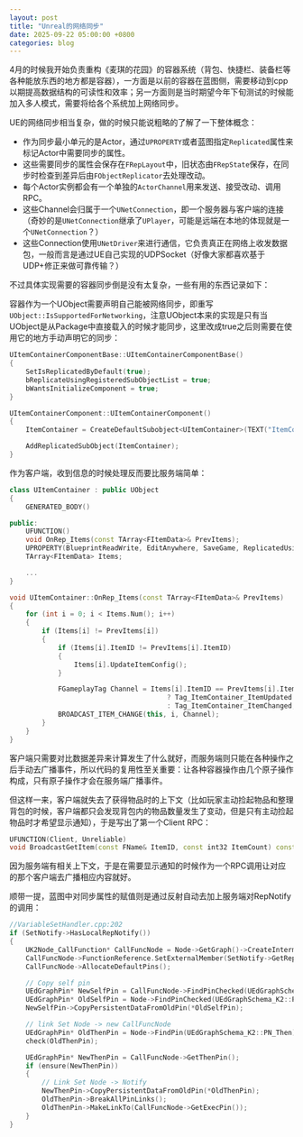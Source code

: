 ```yaml
---
layout: post
title: "Unreal的网络同步"
date: 2025-09-22 05:00:00 +0800
categories: blog
---
```


4月的时候我开始负责重构《麦琪的花园》的容器系统（背包、快捷栏、装备栏等各种能放东西的地方都是容器），一方面是以前的容器在蓝图侧，需要移动到cpp以期提高数据结构的可读性和效率；另一方面则是当时期望今年下旬测试的时候能加入多人模式，需要将给各个系统加上网络同步。

UE的网络同步相当复杂，做的时候只能说粗略的了解了一下整体概念：
- 作为同步最小单元的是Actor，通过`UPROPERTY`或者蓝图指定`Replicated`属性来标记Actor中需要同步的属性。
- 这些需要同步的属性会保存在`FRepLayout`中，旧状态由`FRepState`保存，在同步时检查到差异后由`FObjectReplicator`去处理改动。
- 每个Actor实例都会有一个单独的`ActorChannel`用来发送、接受改动、调用RPC。
- 这些Channel会归属于一个`UNetConnection`，即一个服务器与客户端的连接（奇妙的是`UNetConnection`继承了`UPlayer`，可能是远端在本地的体现就是一个`UNetConnection`？）
- 这些Connection使用`UNetDriver`来进行通信，它负责真正在网络上收发数据包，一般而言是通过UE自己实现的UDPSocket（好像大家都喜欢基于UDP+修正来做可靠传输？）

不过具体实现需要的容器同步倒是没有太复杂，一些有用的东西记录如下：

容器作为一个UObject需要声明自己能被网络同步，即重写`UObject::IsSupportedForNetworking`，注意UObject本来的实现是只有当UObject是从Package中直接载入的时候才能同步，这里改成true之后则需要在使用它的地方手动声明它的同步：

```cpp
UItemContainerComponentBase::UItemContainerComponentBase()
{
	SetIsReplicatedByDefault(true);
	bReplicateUsingRegisteredSubObjectList = true;
	bWantsInitializeComponent = true;
}

UItemContainerComponent::UItemContainerComponent()
{
	ItemContainer = CreateDefaultSubobject<UItemContainer>(TEXT("ItemContainer"));

	AddReplicatedSubObject(ItemContainer);
}
```

作为客户端，收到信息的时候处理反而要比服务端简单：

```cpp
class UItemContainer : public UObject
{
	GENERATED_BODY()

public:
	UFUNCTION()
	void OnRep_Items(const TArray<FItemData>& PrevItems);
	UPROPERTY(BlueprintReadWrite, EditAnywhere, SaveGame, ReplicatedUsing = OnRep_Items)
	TArray<FItemData> Items;

    ...
}

void UItemContainer::OnRep_Items(const TArray<FItemData>& PrevItems)
{
	for (int i = 0; i < Items.Num(); i++)
	{
		if (Items[i] != PrevItems[i])
		{
			if (Items[i].ItemID != PrevItems[i].ItemID)
			{
				Items[i].UpdateItemConfig();
			}

			FGameplayTag Channel = Items[i].ItemID == PrevItems[i].ItemID
				                       ? Tag_ItemContainer_ItemUpdated
				                       : Tag_ItemContainer_ItemChanged;
			BROADCAST_ITEM_CHANGE(this, i, Channel);
		}
	}
}
```

客户端只需要对比数据差异来计算发生了什么就好，而服务端则只能在各种操作之后手动去广播事件，所以代码的复用性至关重要：让各种容器操作由几个原子操作构成，只有原子操作才会在服务端广播事件。

但这样一来，客户端就失去了获得物品时的上下文（比如玩家主动捡起物品和整理背包的时候，客户端都只会发现背包内的物品数量发生了变动，但是只有主动捡起物品时才希望显示通知），于是写出了第一个Client RPC：

```cpp
UFUNCTION(Client, Unreliable)
void BroadcastGetItem(const FName& ItemID, const int32 ItemCount) const;
```

因为服务端有相关上下文，于是在需要显示通知的时候作为一个RPC调用让对应的那个客户端去广播相应内容就好。

顺带一提，蓝图中对同步属性的赋值则是通过反射自动去加上服务端对RepNotify的调用：

```cpp
//VariableSetHandler.cpp:202
if (SetNotify->HasLocalRepNotify())
{
	UK2Node_CallFunction* CallFuncNode = Node->GetGraph()->CreateIntermediateNode<UK2Node_CallFunction>();
	CallFuncNode->FunctionReference.SetExternalMember(SetNotify->GetRepNotifyName(), SetNotify->GetVariableSourceClass() );
	CallFuncNode->AllocateDefaultPins();

	// Copy self pin
	UEdGraphPin* NewSelfPin = CallFuncNode->FindPinChecked(UEdGraphSchema_K2::PN_Self);
	UEdGraphPin* OldSelfPin = Node->FindPinChecked(UEdGraphSchema_K2::PN_Self);
	NewSelfPin->CopyPersistentDataFromOldPin(*OldSelfPin);

	// link Set Node -> new CallFuncNode
	UEdGraphPin* OldThenPin = Node->FindPin(UEdGraphSchema_K2::PN_Then);
	check(OldThenPin);

	UEdGraphPin* NewThenPin = CallFuncNode->GetThenPin();
	if (ensure(NewThenPin))
	{
		// Link Set Node -> Notify
		NewThenPin->CopyPersistentDataFromOldPin(*OldThenPin);
		OldThenPin->BreakAllPinLinks();
		OldThenPin->MakeLinkTo(CallFuncNode->GetExecPin());
	}
}
```
